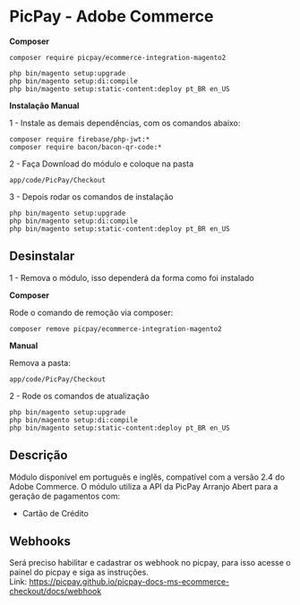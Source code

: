 # PicPay - Adobe Commerce

**Composer**

```
composer require picpay/ecommerce-integration-magento2

php bin/magento setup:upgrade
php bin/magento setup:di:compile
php bin/magento setup:static-content:deploy pt_BR en_US
```

**Instalação Manual**

1 - Instale as demais dependências, com os comandos abaixo:

```
composer require firebase/php-jwt:*
composer require bacon/bacon-qr-code:*
```

2 - Faça Download do módulo e coloque na pasta
```
app/code/PicPay/Checkout
```

3 - Depois rodar os comandos de instalação

```
php bin/magento setup:upgrade
php bin/magento setup:di:compile
php bin/magento setup:static-content:deploy pt_BR en_US
```

## Desinstalar

1 - Remova o módulo, isso dependerá da forma como foi instalado

**Composer**

Rode o comando de remoção via composer:
```
composer remove picpay/ecommerce-integration-magento2
```

**Manual**

Remova a pasta:
```
app/code/PicPay/Checkout
```

2 - Rode os comandos de atualização

```
php bin/magento setup:upgrade
php bin/magento setup:di:compile
php bin/magento setup:static-content:deploy pt_BR en_US
```

## Descrição
Módulo disponível em português e inglês, compatível com a versão 2.4 do Adobe Commerce.
O módulo utiliza a API da PicPay Arranjo Abert para a geração de pagamentos com:
- Cartão de Crédito

## Webhooks
Será preciso habilitar e cadastrar os webhook no picpay, para isso acesse o painel do picpay e siga as instruções.  
Link: https://picpay.github.io/picpay-docs-ms-ecommerce-checkout/docs/webhook
